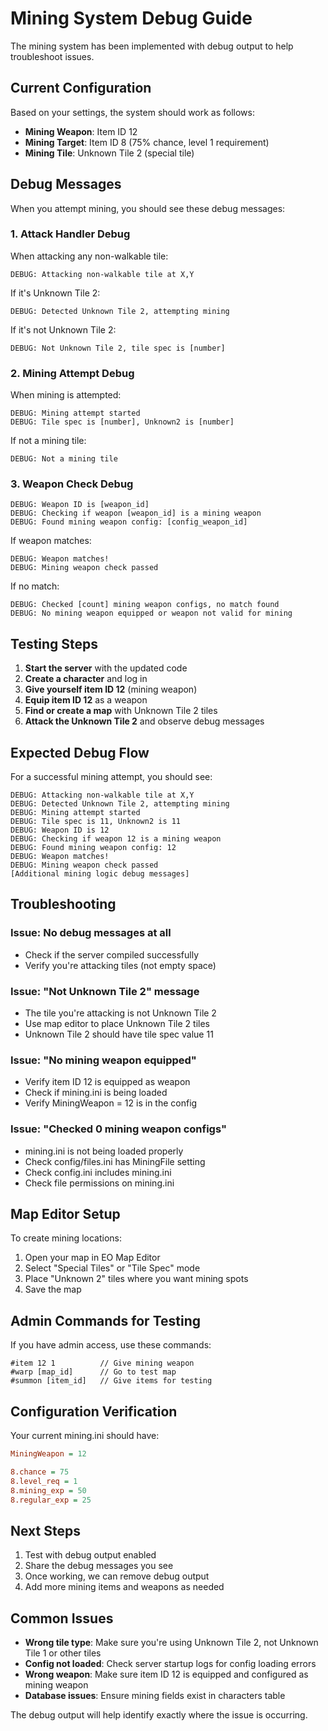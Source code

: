 # Mining System Debug Guide

The mining system has been implemented with debug output to help troubleshoot issues.

## Current Configuration

Based on your settings, the system should work as follows:

- **Mining Weapon**: Item ID 12
- **Mining Target**: Item ID 8 (75% chance, level 1 requirement)
- **Mining Tile**: Unknown Tile 2 (special tile)

## Debug Messages

When you attempt mining, you should see these debug messages:

### 1. Attack Handler Debug
When attacking any non-walkable tile:
```
DEBUG: Attacking non-walkable tile at X,Y
```

If it's Unknown Tile 2:
```
DEBUG: Detected Unknown Tile 2, attempting mining
```

If it's not Unknown Tile 2:
```
DEBUG: Not Unknown Tile 2, tile spec is [number]
```

### 2. Mining Attempt Debug
When mining is attempted:
```
DEBUG: Mining attempt started
DEBUG: Tile spec is [number], Unknown2 is [number]
```

If not a mining tile:
```
DEBUG: Not a mining tile
```

### 3. Weapon Check Debug
```
DEBUG: Weapon ID is [weapon_id]
DEBUG: Checking if weapon [weapon_id] is a mining weapon
DEBUG: Found mining weapon config: [config_weapon_id]
```

If weapon matches:
```
DEBUG: Weapon matches!
DEBUG: Mining weapon check passed
```

If no match:
```
DEBUG: Checked [count] mining weapon configs, no match found
DEBUG: No mining weapon equipped or weapon not valid for mining
```

## Testing Steps

1. **Start the server** with the updated code
2. **Create a character** and log in
3. **Give yourself item ID 12** (mining weapon)
4. **Equip item ID 12** as a weapon
5. **Find or create a map** with Unknown Tile 2 tiles
6. **Attack the Unknown Tile 2** and observe debug messages

## Expected Debug Flow

For a successful mining attempt, you should see:
```
DEBUG: Attacking non-walkable tile at X,Y
DEBUG: Detected Unknown Tile 2, attempting mining
DEBUG: Mining attempt started
DEBUG: Tile spec is 11, Unknown2 is 11
DEBUG: Weapon ID is 12
DEBUG: Checking if weapon 12 is a mining weapon
DEBUG: Found mining weapon config: 12
DEBUG: Weapon matches!
DEBUG: Mining weapon check passed
[Additional mining logic debug messages]
```

## Troubleshooting

### Issue: No debug messages at all
- Check if the server compiled successfully
- Verify you're attacking tiles (not empty space)

### Issue: "Not Unknown Tile 2" message
- The tile you're attacking is not Unknown Tile 2
- Use map editor to place Unknown Tile 2 tiles
- Unknown Tile 2 should have tile spec value 11

### Issue: "No mining weapon equipped"
- Verify item ID 12 is equipped as weapon
- Check if mining.ini is being loaded
- Verify MiningWeapon = 12 is in the config

### Issue: "Checked 0 mining weapon configs"
- mining.ini is not being loaded properly
- Check config/files.ini has MiningFile setting
- Check config.ini includes mining.ini
- Check file permissions on mining.ini

## Map Editor Setup

To create mining locations:
1. Open your map in EO Map Editor
2. Select "Special Tiles" or "Tile Spec" mode
3. Place "Unknown 2" tiles where you want mining spots
4. Save the map

## Admin Commands for Testing

If you have admin access, use these commands:
```
#item 12 1          // Give mining weapon
#warp [map_id]      // Go to test map
#summon [item_id]   // Give items for testing
```

## Configuration Verification

Your current mining.ini should have:
```ini
MiningWeapon = 12

8.chance = 75
8.level_req = 1
8.mining_exp = 50
8.regular_exp = 25
```

## Next Steps

1. Test with debug output enabled
2. Share the debug messages you see
3. Once working, we can remove debug output
4. Add more mining items and weapons as needed

## Common Issues

- **Wrong tile type**: Make sure you're using Unknown Tile 2, not Unknown Tile 1 or other tiles
- **Config not loaded**: Check server startup logs for config loading errors
- **Wrong weapon**: Make sure item ID 12 is equipped and configured as mining weapon
- **Database issues**: Ensure mining fields exist in characters table

The debug output will help identify exactly where the issue is occurring.
